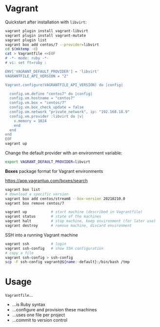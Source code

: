 # Vagrant

Quickstart after installation with `libvirt`:

```bash
vagrant plugin install vagrant-libvirt
vagrant plugin install vagrant-mutate
vagrant plugin list
vagrant box add centos/7 --provider=libvirt
cd $(mktemp -d)
cat > Vagrantfile <<EOF
# -*- mode: ruby -*-
# vi: set ft=ruby :

ENV['VAGRANT_DEFAULT_PROVIDER'] = 'libvirt'
VAGRANTFILE_API_VERSION = "2"

Vagrant.configure(VAGRANTFILE_API_VERSION) do |config|

  config.vm.define "centos7" do |config|
  config.vm.hostname = "centos7"
  config.vm.box = "centos/7"
  config.vm.box_check_update = false
  config.vm.network "private_network", ip: "192.168.18.9"
  config.vm.provider :libvirt do |v|
    v.memory = 1024
    end
  end
end
EOF
vagrant up
```

Change the default provider with an environment variable:

```bash
export VAGRANT_DEFAULT_PROVIDER=libvirt
```

**Boxes** package format for Vagrant environments

<https://app.vagrantup.com/boxes/search>

```bash
vagrant box list
# download a specific version
vagrant box add centos/stream8 --box-version 20210210.0
vagrant box remove centos/7
```

```bash
vagrant up           # start machine (described in Vagrantfile)
vagrant status       # state of the machines
vagrant halt         # stop machine, keep environment (for later use)
vagrant destroy      # remove machine, discard environment
```

SSH into a running Vagrant machine

```bash
vagrant ssh          # login
vagrant ssh-config   # show SSH configuration
# copy a file
vagrant ssh-config > ssh-config
scp -F ssh-config vagrant@${name:-default}:/bin/bash /tmp
```

# Usage

`Vagrantfile`...

* ...is Ruby syntax
* ...configure and provision these machines
* ...uses one file per project
* ...commit to version control


